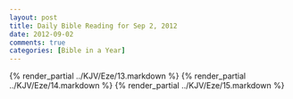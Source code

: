 ```yaml
---
layout: post
title: Daily Bible Reading for Sep 2, 2012
date: 2012-09-02
comments: true
categories: [Bible in a Year]
---
```

{% render_partial ../KJV/Eze/13.markdown %}
{% render_partial ../KJV/Eze/14.markdown %}
{% render_partial ../KJV/Eze/15.markdown %}
